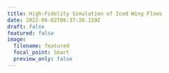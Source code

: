 ```yaml
---
title: High-Fidelity Simulation of Iced Wing Flows
date: 2022-06-02T06:37:20.159Z
draft: false
featured: false
image:
  filename: featured
  focal_point: Smart
  preview_only: false
---
```

